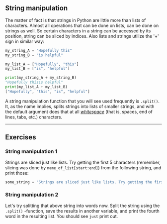 
## String manipulation

The matter of fact is that strings in Python are little more than lists of characters. Almost all operations that can be done on lists, can be done on strings as well. So certain characters in a string can be accessed by its position, string can be sliced by indices. Also lists and strings utilize the '+' sign in similar way:

```python
my_string_A = "Hopefully this"
my_string_B = "is helpful"

my_list_A = ["Hopefully", "this"]
my_list_B = ["is", "helpful"]

print(my_string_A + my_string_B)
"Hopefully thisis helpful"
print(my_list_A + my_list_B)
["Hopefully", "this", "is", "helpful"]
```

A string manipulation function that you will see used frequently is `.split()`. It, as the name implies, splits strings into lists of smaller strings, and with the default argument does that at all [_whitespace_](https://en.wikipedia.org/wiki/Whitespace_character) (that is, spaces, end of lines, tabs, etc.) characters.

---

## Exercises

### String manipulation 1

Strings are sliced just like lists. Try getting the first 5 characters (remember, slicing was done by `name_of_list[start:end]`) from the following string, and print those:

```python
some_string = "Strings are sliced just like lists. Try getting the first 5 characters from the following string."
```

### String manipulation 2

Let's try splitting that above string into words now. Split the string using the `.split()` -function, save the results in another variable, and print the fourth word in the resulting list. You should see `just` print out.
